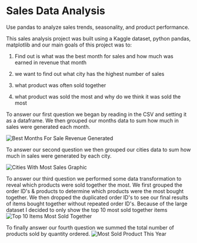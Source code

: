 # Sales Data Analysis
 Use pandas to analyze sales trends, seasonality, and product performance.

This sales analysis project was built using a Kaggle dataset, python pandas, matplotlib and our main goals of this project was to:

1. Find out is what was the best month for sales and how much was earned in revenue that month

2. we want to find out what city has the highest number of sales

3. what product was often sold together

4. what product was sold the most and why do we think it was sold the most


To answer our first question we began by reading in the CSV and setting it as a dataframe. We then grouped our months data to sum how much in sales were generated each month. 

  ![Best Months For Sale   Revenue Generated](https://github.com/user-attachments/assets/7cec9d30-9156-408f-973a-5d59d6c4f538)


To answer our second question we then grouped our cities data to sum how much in sales were generated by each city.

![Cities With Most Sales Graphic](https://github.com/user-attachments/assets/76ee0bf0-5387-4550-96c4-3601428ba6ee)


To answer our third question we performed some data transformation to reveal which products were sold together the most. We first grouped the order ID's & products to determine which products were the most bought together. We then dropped the duplicated order ID's to see our final results of items bought together without repeated order ID's. Because of the large dataset I decided to only show the top 10 most sold together items
![Top 10 Items Most Sold Together](https://github.com/user-attachments/assets/231ba085-8ef5-4f1f-beb1-766a2e923a89)


To finally answer our fourth question we summed the total number of products sold by quantity ordered.
![Most Sold Product This Year](https://github.com/user-attachments/assets/c60be0fd-4300-42a3-9b2f-e1b1a42e09b2)
